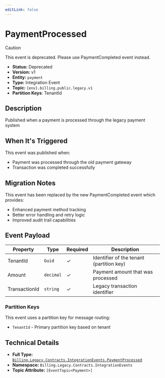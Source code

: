 ```yaml
---
editLink: false
---
```


# PaymentProcessed

> [!CAUTION]
> This event is deprecated. Please use PaymentCompleted event instead.

- **Status:** Deprecated
- **Version:** v1
- **Entity:** `payment`
- **Type:** Integration Event
- **Topic:** `{env}.billing.public.legacy.v1`
- **Partition Keys**: TenantId

## Description

Published when a payment is processed through the legacy payment system

## When It's Triggered

This event was published when:
- Payment was processed through the old payment gateway
- Transaction was completed successfully

## Migration Notes

This event has been replaced by the new PaymentCompleted event which provides:
- Enhanced payment method tracking
- Better error handling and retry logic
- Improved audit trail capabilities

## Event Payload

| Property | Type | Required | Description |
| ----------------------------------------------------------------- | --------- | -------- | --------------------------------------------------------------------- |
| TenantId | `Guid` | ✓ | Identifier of the tenant (partition key) |
| Amount | `decimal` | ✓ | Payment amount that was processed |
| TransactionId | `string` | ✓ | Legacy transaction identifier |

### Partition Keys

This event uses a partition key for message routing:

- `TenantId` - Primary partition key based on tenant

## Technical Details

- **Full Type:** [`Billing.Legacy.Contracts.IntegrationEvents.PaymentProcessed`](https://[github.url.from.config.com]/Billing/Legacy/Contracts/IntegrationEvents/PaymentProcessed.cs)
- **Namespace:** `Billing.Legacy.Contracts.IntegrationEvents`
- **Topic Attribute:** `[EventTopic<Payment>]`